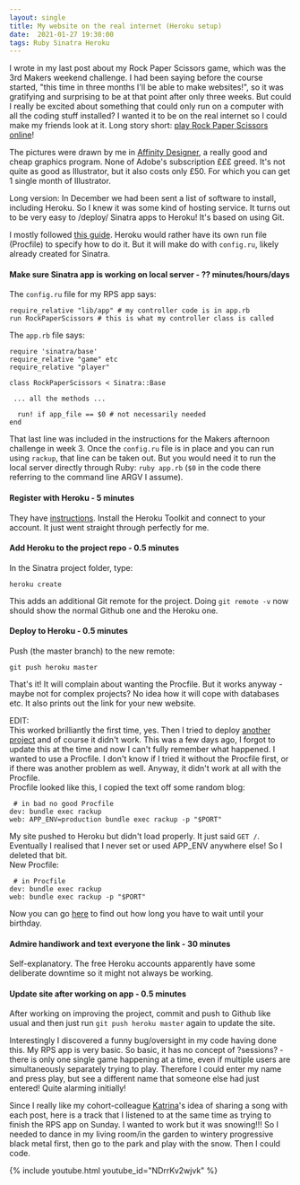 ```yaml
---
layout: single
title: My website on the real internet (Heroku setup)
date:  2021-01-27 19:30:00
tags: Ruby Sinatra Heroku
---
```

I wrote in my last post about my Rock Paper Scissors game, which was the 3rd Makers weekend challenge. I had been saying before the course started, "this time in three months I'll be able to make websites!", so it was gratifying and surprising to be at that point after only three weeks. But could I really be excited about something that could only run on a computer with all the coding stuff installed? I wanted it to be on the real internet so I could make my friends look at it. Long story short: [play Rock Paper Scissors online](https://young-eyrie-83578.herokuapp.com/)!

The pictures were drawn by me in [Affinity Designer](https://affinity.serif.com/en-gb/designer/), a really good and cheap graphics program. None of Adobe's subscription £££ greed. It's not quite as good as Illustrator, but it also costs only £50. For which you can get 1 single month of Illustrator.

Long version: In December we had been sent a list of software to install, including Heroku. So I knew it was some kind of hosting service. It turns out to be very easy to /deploy/ Sinatra apps to Heroku! It's based on using Git.

I mostly followed [this guide](http://www.getlaura.com/how-to-host-a-sinatra-app-on-heroku/). Heroku would rather have its own run file (Procfile) to specify how to do it. But it will make do with `config.ru`, likely already created for Sinatra.


#### Make sure Sinatra app is working on local server - ?? minutes/hours/days
The `config.ru` file for my RPS app says:
```
require_relative "lib/app" # my controller code is in app.rb
run RockPaperScissors # this is what my controller class is called
```

The `app.rb` file says:
```
require 'sinatra/base'
require_relative "game" etc
require_relative "player"

class RockPaperScissors < Sinatra::Base
 
 ... all the methods ...

  run! if app_file == $0 # not necessarily needed
end
```
That last line was included in the instructions for the Makers afternoon challenge in week 3. Once the `config.ru` file is in place and you can run using `rackup`, that line can be taken out. But you would need it to run the local server directly through Ruby: `ruby app.rb`  (`$0` in the code there referring to the command line ARGV I assume).


#### Register with Heroku - 5 minutes
They have [instructions](https://devcenter.heroku.com/articles/getting-started-with-ruby). Install the Heroku Toolkit and connect to your account. It just went straight through perfectly for me.


#### Add Heroku to the project repo - 0.5 minutes
In the Sinatra project folder, type:
```
heroku create
```
This adds an additional Git remote for the project. Doing `git remote -v` now should show the normal Github one and the Heroku one.


#### Deploy to Heroku - 0.5 minutes
Push (the master branch) to the new remote:
```
git push heroku master
```
That's it! It will complain about wanting the Procfile. But it works anyway - maybe not for complex projects? No idea how it will cope with databases etc. It also prints out the link for your new website.

EDIT:  
This worked brilliantly the first time, yes. Then I tried to deploy [another project](https://github.com/mscwilson/birthday_counter) and of course it didn't work. This was a few days ago, I forgot to update this at the time and now I can't fully remember what happened. I wanted to use a Procfile. I don't know if I tried it without the Procfile first, or if there was another problem as well. Anyway, it didn't work at all with the Procfile.  
Procfile looked like this, I copied the text off some random blog:
```
 # in bad no good Procfile
dev: bundle exec rackup
web: APP_ENV=production bundle exec rackup -p "$PORT"
```
My site pushed to Heroku but didn't load properly. It just said `GET /`. Eventually I realised that I never set or used APP_ENV anywhere else! So I deleted that bit.  
New Procfile:  
```
 # in Procfile
dev: bundle exec rackup
web: bundle exec rackup -p "$PORT"
```
Now you can go [here](https://stark-caverns-93070.herokuapp.com/) to find out how long you have to wait until your birthday.


#### Admire handiwork and text everyone the link - 30 minutes
Self-explanatory. The free Heroku accounts apparently have some deliberate downtime so it might not always be working.


#### Update site after working on app - 0.5 minutes
After working on improving the project, commit and push to Github like usual and then just run `git push heroku master` again to update the site.

Interestingly I discovered a funny bug/oversight in my code having done this. My RPS app is very basic. So basic, it has no concept of ?sessions? - there is only one single game happening at a time, even if multiple users are simultaneously separately trying to play. Therefore I could enter my name and press play, but see a different name that someone else had just entered! Quite alarming initially!


Since I really like my cohort-colleague [Katrina](https://codered30.medium.com/)'s idea of sharing a song with each post, here is a track that I listened to at the same time as trying to finish the RPS app on Sunday. I wanted to work but it was snowing!!! So I needed to dance in my living room/in the garden to wintery progressive black metal first, then go to the park and play with the snow. Then I could code.

{% include youtube.html youtube_id="NDrrKv2wjvk" %}







